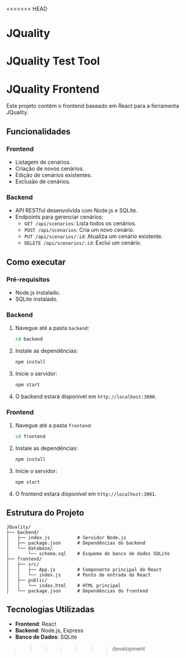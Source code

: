 <<<<<<< HEAD
# JQuality
JQuality Test Tool
=======
# JQuality Frontend

Este projeto contém o frontend baseado em React para a ferramenta JQuality.

## Funcionalidades

### Frontend
- Listagem de cenários.
- Criação de novos cenários.
- Edição de cenários existentes.
- Exclusão de cenários.

### Backend
- API RESTful desenvolvida com Node.js e SQLite.
- Endpoints para gerenciar cenários:
  - `GET /api/scenarios`: Lista todos os cenários.
  - `POST /api/scenarios`: Cria um novo cenário.
  - `PUT /api/scenarios/:id`: Atualiza um cenário existente.
  - `DELETE /api/scenarios/:id`: Exclui um cenário.

## Como executar

### Pré-requisitos
- Node.js instalado.
- SQLite instalado.

### Backend
1. Navegue até a pasta `backend`:
   ```bash
   cd backend
   ```
2. Instale as dependências:
   ```bash
   npm install
   ```
3. Inicie o servidor:
   ```bash
   npm start
   ```
4. O backend estará disponível em `http://localhost:3000`.

### Frontend
1. Navegue até a pasta `frontend`:
   ```bash
   cd frontend
   ```
2. Instale as dependências:
   ```bash
   npm install
   ```
3. Inicie o servidor:
   ```bash
   npm start
   ```
4. O frontend estará disponível em `http://localhost:3001`.

## Estrutura do Projeto

```
JQuality/
├── backend/
│   ├── index.js          # Servidor Node.js
│   ├── package.json      # Dependências do backend
│   └── database/
│       └── schema.sql    # Esquema do banco de dados SQLite
├── frontend/
│   ├── src/
│   │   ├── App.js        # Componente principal do React
│   │   └── index.js      # Ponto de entrada do React
│   ├── public/
│   │   └── index.html    # HTML principal
│   └── package.json      # Dependências do frontend
```

## Tecnologias Utilizadas
- **Frontend**: React
- **Backend**: Node.js, Express
- **Banco de Dados**: SQLite
>>>>>>> development

